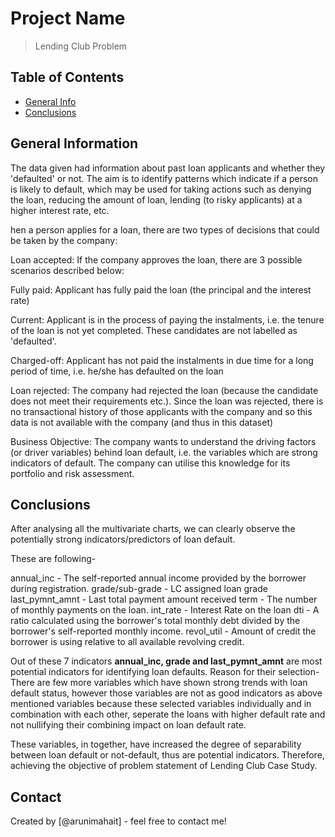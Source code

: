 # Project Name
> Lending Club Problem


## Table of Contents
* [General Info](#general-information)
* [Conclusions](#conclusions)


## General Information
The data given had information about past loan applicants and whether they 'defaulted' or not. The aim is to identify patterns which indicate if a person is likely to default, which may be used for taking actions such as denying the loan, reducing the amount of loan, lending (to risky applicants) at a higher interest rate, etc.

hen a person applies for a loan, there are two types of decisions that could be taken by the company:

Loan accepted: If the company approves the loan, there are 3 possible scenarios described below:

Fully paid: Applicant has fully paid the loan (the principal and the interest rate)

Current: Applicant is in the process of paying the instalments, i.e. the tenure of the loan is not yet completed. These candidates are not labelled as 'defaulted'.

Charged-off: Applicant has not paid the instalments in due time for a long period of time, i.e. he/she has defaulted on the loan 

Loan rejected: The company had rejected the loan (because the candidate does not meet their requirements etc.). Since the loan was rejected, there is no transactional history of those applicants with the company and so this data is not available with the company (and thus in this dataset)

Business Objective: The company wants to understand the driving factors (or driver variables) behind loan default, i.e. the variables which are strong indicators of default.  The company can utilise this knowledge for its portfolio and risk assessment. 


## Conclusions
After analysing all the multivariate charts, we can clearly observe the potentially strong indicators/predictors of loan default.

These are following-

annual_inc - The self-reported annual income provided by the borrower during registration.
grade/sub-grade - LC assigned loan grade
last_pymnt_amnt - Last total payment amount received
term - The number of monthly payments on the loan.
int_rate - Interest Rate on the loan
dti - A ratio calculated using the borrower's total monthly debt divided by the borrower's self-reported monthly income.
revol_util - Amount of credit the borrower is using relative to all available revolving credit.


Out of these 7 indicators **annual_inc, grade and last_pymnt_amnt** are most potential indicators for identifying loan defaults.
Reason for their selection- There are few more variables which have shown strong trends with loan default status, however those variables are not as good indicators as above mentioned variables because these selected variables individually and in combination with each other, seperate the loans with higher default rate and not nullifying their combining impact on loan default rate.

These variables, in together, have increased the degree of separability between loan default or not-default, thus are potential indicators. Therefore, achieving the objective of problem statement of Lending Club Case Study.


## Contact
Created by [@arunimahait] - feel free to contact me!

